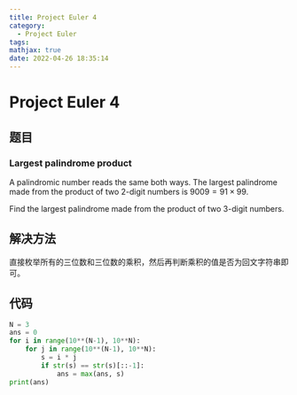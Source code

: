 ```yaml
---
title: Project Euler 4
category:
  - Project Euler
tags:
mathjax: true
date: 2022-04-26 18:35:14
---
```


<escape><!-- more --></escape>

# Project Euler 4

## 题目

### Largest palindrome product

A palindromic number reads the same both ways. The largest palindrome made from the product of two $2$-digit numbers is $9009 = 91 \times 99$.

Find the largest palindrome made from the product of two $3$-digit numbers.

## 解决方法

直接枚举所有的三位数和三位数的乘积，然后再判断乘积的值是否为回文字符串即可。

## 代码

```Python
N = 3
ans = 0
for i in range(10**(N-1), 10**N):
    for j in range(10**(N-1), 10**N):
        s = i * j
        if str(s) == str(s)[::-1]:
            ans = max(ans, s)
print(ans)
```
